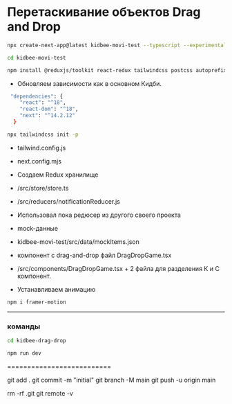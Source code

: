 # Перетаскивание объектов Drag and Drop

```sh
npx create-next-app@latest kidbee-movi-test --typescript --experimental-app
  ```
```sh
cd kidbee-movi-test
  ```

```sh
npm install @reduxjs/toolkit react-redux tailwindcss postcss autoprefixer @dnd-kit/core axios
  ```


- Обновляем зависимости как в основном Кидби.
```sh
 "dependencies": {
    "react": "^18",
    "react-dom": "^18",
    "next": "^14.2.12"
  }
  ```

```sh
npx tailwindcss init -p
  ```

- tailwind.config.js
- next.config.mjs

- Создаем Redux хранилище
- /src/store/store.ts
- /src/reducers/notificationReducer.js
- Использовал пока редюсер из другого своего проекта

- mock-данные
- kidbee-movi-test/src/data/mockItems.json

- компонент с drag-and-drop файл DragDropGame.tsx
- /src/components/DragDropGame.tsx + 2 файла для разделения К и С компонент.

- Устанавливаем анимацию
```sh
npm i framer-motion
  ```


------------------------------------------

### команды

```sh
cd kidbee-drag-drop
  ```
```sh
npm run dev
  ```

==========================

 

git add .
git commit -m "initial"
git branch -M main
git push -u origin main

rm -rf .git 
git remote -v

